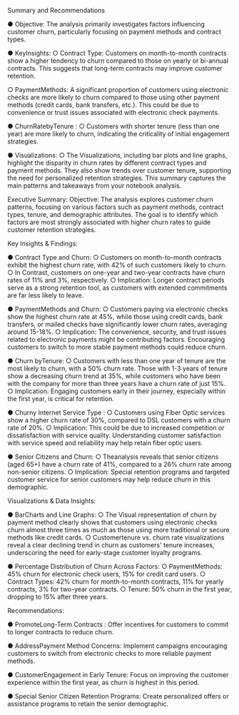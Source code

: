 Summary and Recommendations 


●  Objective:  The analysis primarily investigates factors influencing customer churn, particularly 
focusing on payment methods and contract types. 


●  KeyInsights: 
○  Contract Type:  Customers on month-to-month contracts show a higher tendency to churn 
compared to those on yearly or bi-annual contracts. This suggests that long-term contracts may 
improve customer retention. 

○  PaymentMethods:  A significant proportion of customers using electronic checks are more 
likely to churn compared to those using other payment methods (credit cards, bank transfers, 
etc.). This could be due to convenience or trust issues associated with electronic check 
payments. 

●  ChurnRatebyTenure  : 
○ Customers with shorter tenure (less than one year) are more likely to churn, indicating the 
criticality of initial engagement strategies. 

●  Visualizations: 
○ The Visualizations, including bar plots and line graphs, highlight the disparity in churn rates by 
different contract types and payment methods. They also show trends over customer tenure, 
supporting the need for personalized retention strategies. This summary captures the main 
patterns and takeaways from your notebook analysis. 

Executive Summary: 
Objective:  The analysis explores customer churn patterns, focusing on various factors such as 
payment methods, contract types, tenure, and demographic attributes. The goal is to identify 
which factors are most strongly associated with higher churn rates to guide customer retention 
strategies.

Key Insights & Findings: 

●  Contract Type and Churn: 
○ Customers on month-to-month contracts exhibit the highest churn rate, with 42% of such 
customers likely to churn. 
○ In Contrast, customers on one-year and two-year contracts have churn rates of 11% and 3%, 
respectively. 
○ Implication: Longer contract periods serve as a strong retention tool, as customers with 
extended commitments are far less likely to leave. 

● PaymentMethods and Churn: 
○ Customers paying via electronic checks show the highest churn rate at 45%, while those 
using credit cards, bank transfers, or mailed checks have significantly lower churn rates, 
averaging around 15-18%. 
○ Implication: The convenience, security, and trust issues related to electronic payments might 
be contributing factors. Encouraging customers to switch to more stable payment methods 
could reduce churn. 

●  Churn byTenure: 
○ Customers with less than one year of tenure are the most likely to churn, with a 50% churn 
rate. Those with 1-3 years of tenure show a decreasing churn trend at 35%, while customers 
who have been with the company for more than three years have a churn rate of just 15%. 
○ Implication: Engaging customers early in their journey, especially within the first year, is 
critical for retention. 

● Churny Internet Service Type  : 
○ Customers using Fiber Optic services show a higher churn rate of 30%, compared to DSL 
customers with a churn rate of 20%. 
○ Implication: This could be due to increased competition or dissatisfaction with service quality. 
Understanding customer satisfaction with service speed and reliability may help retain fiber optic 
users. 

● Senior Citizens and Churn: 
○ Theanalysis reveals that senior citizens (aged 65+) have a churn rate of 41%, compared to a 
26% churn rate among non-senior citizens. 
○ Implication: Special retention programs and targeted customer service for senior customers 
may help reduce churn in this demographic. 

Visualizations & Data Insights: 

●  BarCharts and Line Graphs: 
○ The Visual representation of churn by payment method clearly shows that customers using 
electronic checks churn almost three times as much as those using more traditional or secure 
methods like credit cards. 
○ Customertenure vs. churn rate visualizations reveal a clear declining trend in churn as 
customers' tenure increases, underscoring the need for early-stage customer loyalty programs. 

●  Percentage Distribution of Churn Across Factors: 
○ PaymentMethods: 45% churn for electronic check users, 15% for credit card users. ○ 
Contract Types: 42% churn for month-to-month contracts, 11% for yearly contracts, 3% for 
two-year contracts. 
○ Tenure: 50% churn in the first year, dropping to 15% after three years. 

Recommendations: 

●  PromoteLong-Term Contracts  : Offer incentives for customers to commit to longer contracts 
to reduce churn. 

●  AddressPayment Method Concerns:  Implement campaigns encouraging customers to 
switch from electronic checks to more reliable payment methods. 

●  CustomerEngagement in Early Tenure:  Focus on improving the customer experience 
within the first year, as churn is highest in this period. 

●  Special Senior Citizen Retention Programs:  Create personalized offers or assistance 
programs to retain the senior demographic. 
